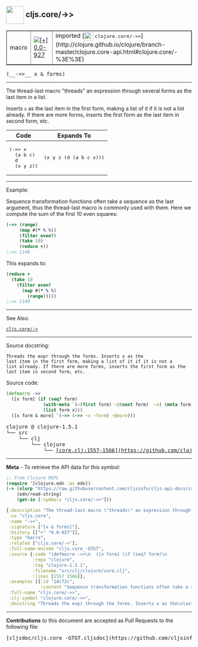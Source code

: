 ## <img width="48px" valign="middle" src="http://i.imgur.com/Hi20huC.png"> cljs.core/->>

 <table border="1">
<tr>

<td>macro</td>
<td><a href="https://github.com/cljsinfo/cljs-api-docs/tree/0.0-927"><img valign="middle" alt="[+] 0.0-927" src="https://img.shields.io/badge/+-0.0--927-lightgrey.svg"></a> </td>
<td>
imported [<img height="24px" valign="middle" src="http://i.imgur.com/1GjPKvB.png"> <samp>clojure.core/->></samp>](http://clojure.github.io/clojure/branch-master/clojure.core-api.html#clojure.core/-%3E%3E)
</td>
</tr>
</table>

 <samp>
(__->>__ x & forms)<br>
</samp>

---

The thread-last macro "threads" an expression through several forms as the last
item in a list.

Inserts `x` as the last item in the first form, making a list of it if it is not
a list already. If there are more forms, inserts the first form as the last item
in second form, etc.

<table class="code-tbl-9bef6">
  <thead>
    <tr>
      <th>Code</th>
      <th>Expands To</th></tr></thead>
  <tbody>
    <tr>
      <td><pre>
(->> x
  (a b c)
  d
  (x y z))</pre></td>
      <td><pre>
(x y z (d (a b c x)))</pre></td></tr></tbody></table>

---

Example:

Sequence transformation functions often take a sequence as the last argument,
thus the thread-last macro is commonly used with them.  Here we compute the sum
of the first 10 even squares:

```clj
(->> (range)
     (map #(* % %))
     (filter even?)
     (take 10)
     (reduce +))
;;=> 1140
```

This expands to:

```clj
(reduce +
  (take 10
    (filter even?
      (map #(* % %)
        (range)))))
;;=> 1140
```

---

See Also:

[`cljs.core/->`](cljs.core_-GT.md)<br>

---

Source docstring:

```
Threads the expr through the forms. Inserts x as the
last item in the first form, making a list of it if it is not a
list already. If there are more forms, inserts the first form as the
last item in second form, etc.
```

Source code:

```clj
(defmacro ->>
  ([x form] (if (seq? form)
              (with-meta `(~(first form) ~@(next form)  ~x) (meta form))
              (list form x)))
  ([x form & more] `(->> (->> ~x ~form) ~@more)))
```

 <pre>
clojure @ clojure-1.5.1
└── src
    └── clj
        └── clojure
            └── <ins>[core.clj:1557-1566](https://github.com/clojure/clojure/blob/clojure-1.5.1/src/clj/clojure/core.clj#L1557-L1566)</ins>
</pre>


---

__Meta__ - To retrieve the API data for this symbol:

```clj
;; from Clojure REPL
(require '[clojure.edn :as edn])
(-> (slurp "https://raw.githubusercontent.com/cljsinfo/cljs-api-docs/catalog/cljs-api.edn")
    (edn/read-string)
    (get-in [:symbols "cljs.core/->>"]))
```

```clj
{:description "The thread-last macro \"threads\" an expression through several forms as the last\nitem in a list.\n\nInserts `x` as the last item in the first form, making a list of it if it is not\na list already. If there are more forms, inserts the first form as the last item\nin second form, etc.\n\n<table class=\"code-tbl-9bef6\">\n  <thead>\n    <tr>\n      <th>Code</th>\n      <th>Expands To</th></tr></thead>\n  <tbody>\n    <tr>\n      <td><pre>\n(->> x\n  (a b c)\n  d\n  (x y z))</pre></td>\n      <td><pre>\n(x y z (d (a b c x)))</pre></td></tr></tbody></table>",
 :ns "cljs.core",
 :name "->>",
 :signature ["[x & forms]"],
 :history [["+" "0.0-927"]],
 :type "macro",
 :related ["cljs.core/->"],
 :full-name-encode "cljs.core_-GTGT",
 :source {:code "(defmacro ->>\n  ([x form] (if (seq? form)\n              (with-meta `(~(first form) ~@(next form)  ~x) (meta form))\n              (list form x)))\n  ([x form & more] `(->> (->> ~x ~form) ~@more)))",
          :repo "clojure",
          :tag "clojure-1.5.1",
          :filename "src/clj/clojure/core.clj",
          :lines [1557 1566]},
 :examples [{:id "1dc72c",
             :content "Sequence transformation functions often take a sequence as the last argument,\nthus the thread-last macro is commonly used with them.  Here we compute the sum\nof the first 10 even squares:\n\n```clj\n(->> (range)\n     (map #(* % %))\n     (filter even?)\n     (take 10)\n     (reduce +))\n;;=> 1140\n```\n\nThis expands to:\n\n```clj\n(reduce +\n  (take 10\n    (filter even?\n      (map #(* % %)\n        (range)))))\n;;=> 1140\n```"}],
 :full-name "cljs.core/->>",
 :clj-symbol "clojure.core/->>",
 :docstring "Threads the expr through the forms. Inserts x as the\nlast item in the first form, making a list of it if it is not a\nlist already. If there are more forms, inserts the first form as the\nlast item in second form, etc."}

```

---

__Contributions__ to this document are accepted as Pull Requests to the following file:

 <pre>
[cljsdoc/cljs.core_-GTGT.cljsdoc](https://github.com/cljsinfo/cljs-api-docs/blob/master/cljsdoc/cljs.core_-GTGT.cljsdoc)
</pre>

